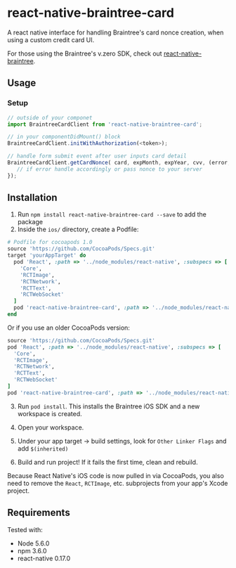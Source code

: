 # react-native-braintree-card

A react native interface for handling Braintree's card nonce creation,
when using a custom credit card UI.

For those using the Braintree's v.zero SDK, check out [react-native-braintree](https://github.com/alawong/react-native-braintree).

## Usage

### Setup
```js
// outside of your componet
import BraintreeCardClient from 'react-native-braintree-card';

// in your componentDidMount() block
BraintreeCardClient.initWithAuthorization(<token>);

// handle form submit event after user inputs card detail
BraintreeCardClient.getCardNonce( card, expMonth, expYear, cvv, (error, nonce) => {
   // if error handle accordingly or pass nonce to your server
});
```

## Installation
1. Run `npm install react-native-braintree-card --save` to add the package
2. Inside the ``ios/`` directory, create a Podfile:

  ```ruby
  # Podfile for cocoapods 1.0
  source 'https://github.com/CocoaPods/Specs.git'
  target 'yourAppTarget' do
    pod 'React', :path => '../node_modules/react-native', :subspecs => [
      'Core',
      'RCTImage',
      'RCTNetwork',
      'RCTText',
      'RCTWebSocket'
    ]
    pod 'react-native-braintree-card', :path => '../node_modules/react-native-braintree-card'
  end
  ```

  Or if you use an older CocoaPods version:
  ```ruby
  source 'https://github.com/CocoaPods/Specs.git'
  pod 'React', :path => '../node_modules/react-native', :subspecs => [
    'Core',
    'RCTImage',
    'RCTNetwork',
    'RCTText',
    'RCTWebSocket'
  ]
  pod 'react-native-braintree-card', :path => '../node_modules/react-native-braintree-card'
  ```

3. Run `pod install`.  This installs the Braintree iOS SDK and a new workspace is created.

4. Open your workspace.

5. Under your app target -> build settings, look for `Other Linker Flags` and add `$(inherited)`

6. Build and run project!  If it fails the first time, clean and rebuild.

Because React Native's iOS code is now pulled in via CocoaPods, you also need to remove the ``React``, ``RCTImage``, etc. subprojects from your app's Xcode project.

## Requirements

Tested with:
* Node 5.6.0
* npm 3.6.0
* react-native 0.17.0
